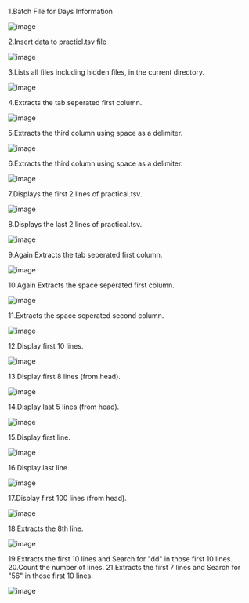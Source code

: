 1.Batch File for Days Information


![image](https://github.com/user-attachments/assets/11c9a0de-a350-4d4d-a5a2-7ed85c0474d7)

2.Insert data to practicl.tsv file

![image](https://github.com/user-attachments/assets/da049635-a9c1-4e0c-b936-7aedf6b26499)

3.Lists all files including hidden files, in the current directory.

![image](https://github.com/user-attachments/assets/72fd66d8-46ea-4b4e-9152-afb5f5bc092a)

4.Extracts the tab seperated first column.

![image](https://github.com/user-attachments/assets/1264c2cc-2276-42fd-a0ca-aaf77d272651)

5.Extracts the third column using space as a delimiter.

![image](https://github.com/user-attachments/assets/2fc3623e-f0ed-48e3-bdd7-f9e87fa8d56e)

6.Extracts the third column using space as a delimiter.

![image](https://github.com/user-attachments/assets/0781b3a9-6a49-4f4d-a6c9-a8caba541153)

7.Displays the first 2 lines of practical.tsv.

![image](https://github.com/user-attachments/assets/307cee05-b6a4-413b-88f2-04cbd55c595d)

8.Displays the last 2 lines of practical.tsv.

![image](https://github.com/user-attachments/assets/50419a1e-f5d7-4c29-9725-a3fdc4e69e44)

9.Again Extracts the tab seperated first column.

![image](https://github.com/user-attachments/assets/bbe30c92-1da9-4db6-932c-821b05cc23f4)

10.Again Extracts the space seperated first column.

![image](https://github.com/user-attachments/assets/80f658eb-e1e6-49e8-9c11-079f5d1b51dc)

11.Extracts the space seperated second column.

![image](https://github.com/user-attachments/assets/f2aa3564-c848-4853-826f-e6f640ec24c0)

12.Display first 10 lines.

![image](https://github.com/user-attachments/assets/8c8ac9b5-7580-48c0-9c4a-272d5b863560)

13.Display first 8 lines (from head).

![image](https://github.com/user-attachments/assets/94cd50dd-d1e6-4fb0-a3d7-c7231df2fe49)

14.Display last 5 lines (from head).

![image](https://github.com/user-attachments/assets/2349bc5f-f4ea-4403-baae-651d214d1835)

15.Display first line.

![image](https://github.com/user-attachments/assets/21ab43a0-b06a-4e1e-ba31-30dba41e552e)

16.Display last line.

![image](https://github.com/user-attachments/assets/3f1cdd0d-c3ee-4ffc-a092-6cf127e9839f)

17.Display first 100 lines (from head).

![image](https://github.com/user-attachments/assets/88f6bfde-f3bb-427c-974d-a2d83df2a030)

18.Extracts the 8th line.

![image](https://github.com/user-attachments/assets/9d2ad97f-1b33-4b2f-af9b-42f2b088f884)

19.Extracts the first 10 lines and Search for "dd" in those first 10 lines.
20.Count the number of lines.
21.Extracts the first 7 lines and Search for "56" in those first 10 lines.

![image](https://github.com/user-attachments/assets/f779d1e7-1b9f-47e8-9627-6984db786ee9)
























